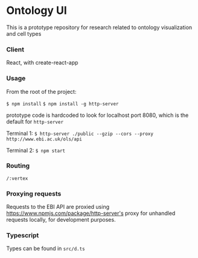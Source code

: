 # Ontology UI

This is a prototype repository for research related to ontology visualization and cell types

### Client

React, with create-react-app

### Usage

From the root of the project:

`$ npm install`
`$ npm install -g http-server`

prototype code is hardcoded to look for localhost port 8080, which is the default for `http-server`

Terminal 1:
`$ http-server ./public --gzip --cors --proxy http://www.ebi.ac.uk/ols/api`

Terminal 2:
`$ npm start`

### Routing

`/:vertex`

### Proxying requests

Requests to the EBI API are proxied using https://www.npmjs.com/package/http-server's proxy for unhandled requests locally, for development purposes.

### Typescript

Types can be found in `src/d.ts`
